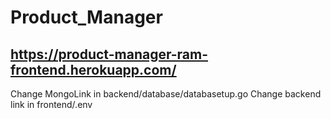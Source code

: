 # Product_Manager
## https://product-manager-ram-frontend.herokuapp.com/

Change MongoLink in backend/database/databasetup.go
Change backend link in frontend/.env